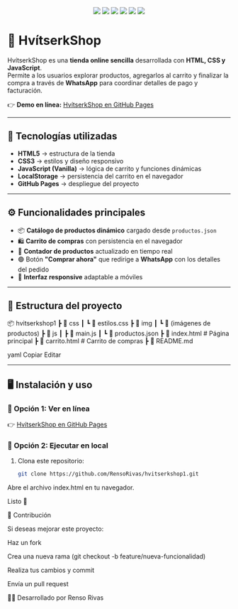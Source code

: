 <p align="center">
  <img src="https://img.shields.io/github/repo-size/RensoRivas/hvitserkshop1?color=blue" />
  <img src="https://img.shields.io/github/last-commit/RensoRivas/hvitserkshop1?color=green" />
  <img src="https://img.shields.io/github/deployments/RensoRivas/hvitserkshop1/github-pages?label=deployment" />
  <img src="https://img.shields.io/github/issues/RensoRivas/hvitserkshop1?color=orange" />
  <img src="https://img.shields.io/github/stars/RensoRivas/hvitserkshop1?style=social" />
  <img src="https://img.shields.io/badge/License-MIT-yellow.svg" />
</p>

# 🛒 HvítserkShop

HvítserkShop es una **tienda online sencilla** desarrollada con **HTML, CSS y JavaScript**.  
Permite a los usuarios explorar productos, agregarlos al carrito y finalizar la compra a través de **WhatsApp** para coordinar detalles de pago y facturación.

👉 **Demo en línea:** [HvítserkShop en GitHub Pages](https://rensorivas.github.io/hvitserkshop1/)

---

## 🚀 Tecnologías utilizadas
- **HTML5** → estructura de la tienda  
- **CSS3** → estilos y diseño responsivo  
- **JavaScript (Vanilla)** → lógica de carrito y funciones dinámicas  
- **LocalStorage** → persistencia del carrito en el navegador  
- **GitHub Pages** → despliegue del proyecto  

---

## ⚙️ Funcionalidades principales
- 📦 **Catálogo de productos dinámico** cargado desde `productos.json`  
- 🛍️ **Carrito de compras** con persistencia en el navegador  
- 🔢 **Contador de productos** actualizado en tiempo real  
- 🟢 Botón **"Comprar ahora"** que redirige a **WhatsApp** con los detalles del pedido  
- 📱 **Interfaz responsive** adaptable a móviles  

---

## 📂 Estructura del proyecto
📦 hvitserkshop1
┣ 📂 css
┃ ┗ 📜 estilos.css
┣ 📂 img
┃ ┗ 📜 (imágenes de productos)
┣ 📂 js
┃ ┣ 📜 main.js
┃ ┗ 📜 productos.json
┣ 📜 index.html # Página principal
┣ 📜 carrito.html # Carrito de compras
┣ 📜 README.md

yaml
Copiar
Editar

---

## 🖥️ Instalación y uso
### 🔹 Opción 1: Ver en línea
👉 [HvítserkShop en GitHub Pages](https://rensorivas.github.io/hvitserkshop1/)

### 🔹 Opción 2: Ejecutar en local
1. Clona este repositorio:  
   ```bash
   git clone https://github.com/RensoRivas/hvitserkshop1.git
Abre el archivo index.html en tu navegador.

Listo 🚀

🤝 Contribución

Si deseas mejorar este proyecto:

Haz un fork

Crea una nueva rama (git checkout -b feature/nueva-funcionalidad)

Realiza tus cambios y commit

Envía un pull request

👨‍💻 Desarrollado por Renso Rivas
